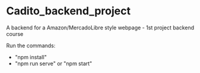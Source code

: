 # Cadito_backend_project
A backend for a Amazon/MercadoLibre style webpage - 1st project backend course

Run the commands:
  - "npm install"
  - "npm run serve" or "npm start"
